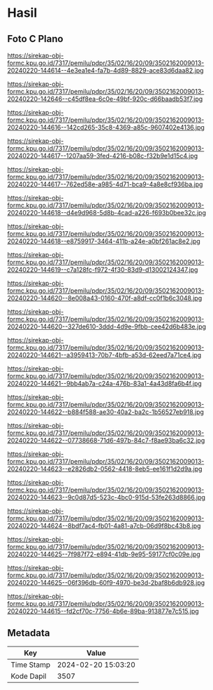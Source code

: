 # Hasil

## Foto C Plano

https://sirekap-obj-formc.kpu.go.id/7317/pemilu/pdpr/35/02/16/20/09/3502162009013-20240220-144614--4e3ea1e4-fa7b-4d89-8829-ace83d6daa82.jpg

https://sirekap-obj-formc.kpu.go.id/7317/pemilu/pdpr/35/02/16/20/09/3502162009013-20240220-142646--c45df8ea-6c0e-49bf-920c-d66baadb53f7.jpg

https://sirekap-obj-formc.kpu.go.id/7317/pemilu/pdpr/35/02/16/20/09/3502162009013-20240220-144616--142cd265-35c8-4369-a85c-9607402e4136.jpg

https://sirekap-obj-formc.kpu.go.id/7317/pemilu/pdpr/35/02/16/20/09/3502162009013-20240220-144617--1207aa59-3fed-4216-b08c-f32b9e1d15c4.jpg

https://sirekap-obj-formc.kpu.go.id/7317/pemilu/pdpr/35/02/16/20/09/3502162009013-20240220-144617--762ed58e-a985-4d71-bca9-4a8e8cf936ba.jpg

https://sirekap-obj-formc.kpu.go.id/7317/pemilu/pdpr/35/02/16/20/09/3502162009013-20240220-144618--d4e9d968-5d8b-4cad-a226-f693b0bee32c.jpg

https://sirekap-obj-formc.kpu.go.id/7317/pemilu/pdpr/35/02/16/20/09/3502162009013-20240220-144618--e8759917-3464-411b-a24e-a0bf261ac8e2.jpg

https://sirekap-obj-formc.kpu.go.id/7317/pemilu/pdpr/35/02/16/20/09/3502162009013-20240220-144619--c7a128fc-f972-4f30-83d9-d13002124347.jpg

https://sirekap-obj-formc.kpu.go.id/7317/pemilu/pdpr/35/02/16/20/09/3502162009013-20240220-144620--8e008a43-0160-470f-a8df-cc0f1b6c3048.jpg

https://sirekap-obj-formc.kpu.go.id/7317/pemilu/pdpr/35/02/16/20/09/3502162009013-20240220-144620--327de610-3ddd-4d9e-9fbb-cee42d6b483e.jpg

https://sirekap-obj-formc.kpu.go.id/7317/pemilu/pdpr/35/02/16/20/09/3502162009013-20240220-144621--a3959413-70b7-4bfb-a53d-62eed7a71ce4.jpg

https://sirekap-obj-formc.kpu.go.id/7317/pemilu/pdpr/35/02/16/20/09/3502162009013-20240220-144621--9bb4ab7a-c24a-476b-83a1-4a43d8fa6b4f.jpg

https://sirekap-obj-formc.kpu.go.id/7317/pemilu/pdpr/35/02/16/20/09/3502162009013-20240220-144622--b884f588-ae30-40a2-ba2c-1b56527eb918.jpg

https://sirekap-obj-formc.kpu.go.id/7317/pemilu/pdpr/35/02/16/20/09/3502162009013-20240220-144622--07738668-71d6-497b-84c7-f8ae93ba6c32.jpg

https://sirekap-obj-formc.kpu.go.id/7317/pemilu/pdpr/35/02/16/20/09/3502162009013-20240220-144623--e2826db2-0562-4418-8eb5-ee161f1d2d9a.jpg

https://sirekap-obj-formc.kpu.go.id/7317/pemilu/pdpr/35/02/16/20/09/3502162009013-20240220-144623--9c0d87d5-523c-4bc0-915d-53fe263d8866.jpg

https://sirekap-obj-formc.kpu.go.id/7317/pemilu/pdpr/35/02/16/20/09/3502162009013-20240220-144624--8bdf7ac4-fb01-4a81-a7cb-06d9f8bc43b8.jpg

https://sirekap-obj-formc.kpu.go.id/7317/pemilu/pdpr/35/02/16/20/09/3502162009013-20240220-144625--7f987f72-e894-41db-9e95-59177cf0c09e.jpg

https://sirekap-obj-formc.kpu.go.id/7317/pemilu/pdpr/35/02/16/20/09/3502162009013-20240220-144625--06f396db-60f9-4970-be3d-2baf8b6db928.jpg

https://sirekap-obj-formc.kpu.go.id/7317/pemilu/pdpr/35/02/16/20/09/3502162009013-20240220-144615--fd2cf70c-7756-4b6e-89ba-913877e7c515.jpg


## Metadata

| Key        | Value               |
| ---------- | ------------------- |
| Time Stamp | 2024-02-20 15:03:20 |
| Kode Dapil | 3507                |



